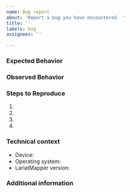 ```yaml
---
name: Bug report
about: 'Report a bug you have encountered  '
title: ''
labels: bug
assignees: ''

---
```


<!--- Provide a general summary of the issue in the Title above -->


### Expected Behavior
<!--- Tell us what should happen -->


### Observed Behavior
<!--- Tell us what happens instead of the expected behavior -->


### Steps to Reproduce
<!--- Provide a link to a live example, or an unambiguous set of steps to -->
<!--- reproduce this bug. Include code to reproduce, if relevant -->
1.
2.
3.
4.


### Technical context
<!--- Tell us the hardware and software you were using when you encountered the bug -->
- Device: 
- Operating system: 
- LariatMapper version: 


### Additional information
<!--- Add any other context about the problem here -->
